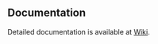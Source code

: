 ## Documentation
Detailed documentation is available at [Wiki](https://github.com/CSCWLab2015/NXT/wiki).
